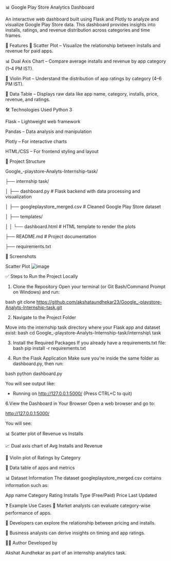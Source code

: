 📊 Google Play Store Analytics Dashboard

An interactive web dashboard built using Flask and Plotly to analyze and visualize Google Play Store data. This dashboard provides insights into installs, ratings, and revenue distribution across categories and time frames.

🚀 Features
💸 Scatter Plot – Visualize the relationship between installs and revenue for paid apps.

📊 Dual Axis Chart – Compare average installs and revenue by app category (1–4 PM IST).

🎻 Violin Plot – Understand the distribution of app ratings by category (4–6 PM IST).

🧾 Data Table – Displays raw data like app name, category, installs, price, revenue, and ratings.

🛠️ Technologies Used
Python 3

Flask – Lightweight web framework

Pandas – Data analysis and manipulation

Plotly – For interactive charts

HTML/CSS – For frontend styling and layout

📁 Project Structure

Google_-playstore-Analyts-Internship-task/

├── internship task/

│   ├── dashboard.py   # Flask backend with data processing and visualization

│   ├── googleplaystore_merged.csv  # Cleaned Google Play Store dataset

│   ├── templates/

│   │   └── dashboard.html        # HTML template to render the plots

├── README.md                     # Project documentation

├── requirements.txt


📸 Screenshots

Scatter Plot
![image](https://github.com/user-attachments/assets/567f535c-db9d-422c-a27c-292d7f6537f1)

✅ Steps to Run the Project Locally
1. Clone the Repository
Open your terminal (or Git Bash/Command Prompt on Windows) and run:

bash
git clone https://github.com/akshataundhekar23/Google_-playstore-Analyts-Internship-task.git

2. Navigate to the Project Folder
   
Move into the internship task directory where your Flask app and dataset exist:
bash
cd Google_-playstore-Analyts-Internship-task/internship\ task

3. Install the Required Packages
If you already have a requirements.txt file:
bash
pip install -r requirements.txt

4. Run the Flask Application
Make sure you're inside the same folder as dashboard.py, then run:

bash
python dashboard.py

You will see output like:
 * Running on http://127.0.0.1:5000/ (Press CTRL+C to quit)

6.View the Dashboard in Your Browser
Open a web browser and go to:

http://127.0.0.1:5000/

You will see:

📊 Scatter plot of Revenue vs Installs

📈 Dual axis chart of Avg Installs and Revenue

🎻 Violin plot of Ratings by Category

🧾 Data table of apps and metrics

📊 Dataset Information
The dataset googleplaystore_merged.csv contains information such as:

App name
Category
Rating
Installs
Type (Free/Paid)
Price
Last Updated

❓ Example Use Cases
📱 Market analysts can evaluate category-wise performance of apps.

💼 Developers can explore the relationship between pricing and installs.

🎯 Business analysts can derive insights on timing and app ratings.

👩‍💻 Author
Developed by 

Akshat Aundhekar as part of an internship analytics task.

